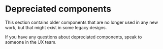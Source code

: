 # Depreciated components

This section contains older components that are no longer used in any new work, but that might exist in some legacy designs.

If you have any questions about depreciated components, speak to someone in the UX team.

